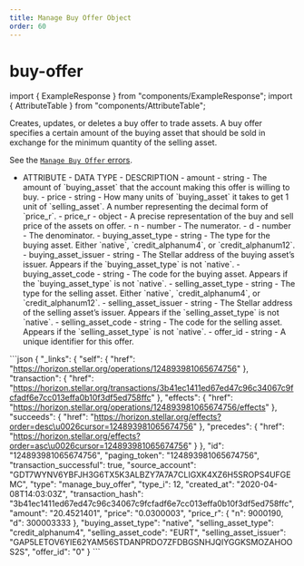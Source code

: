 ```yaml
---
title: Manage Buy Offer Object
order: 60
---
```


# buy-offer

import { ExampleResponse } from "components/ExampleResponse"; import { AttributeTable } from "components/AttributeTable";

Creates, updates, or deletes a buy offer to trade assets. A buy offer specifies a certain amount of the buying asset that should be sold in exchange for the minimum quantity of the selling asset.

See the [`Manage Buy Offer` errors](../../../errors/result-codes/operation-specific/manage-buy-offer.md).

 - ATTRIBUTE - DATA TYPE - DESCRIPTION - amount - string - The amount of \`buying\_asset\` that the account making this offer is willing to buy. - price - string - How many units of \`buying\_asset\` it takes to get 1 unit of \`selling\_asset\`. A number representing the decimal form of \`price\_r\`. - price\_r - object - A precise representation of the buy and sell price of the assets on offer. - n - number - The numerator. - d - number - The denominator. - buying\_asset\_type - string - The type for the buying asset. Either \`native\`, \`credit\_alphanum4\`, or \`credit\_alphanum12\`. - buying\_asset\_issuer - string - The Stellar address of the buying asset’s issuer. Appears if the \`buying\_asset\_type\` is not \`native\`. - buying\_asset\_code - string - The code for the buying asset. Appears if the \`buying\_asset\_type\` is not \`native\`. - selling\_asset\_type - string - The type for the selling asset. Either \`native\`, \`credit\_alphanum4\`, or \`credit\_alphanum12\`. - selling\_asset\_issuer - string - The Stellar address of the selling asset’s issuer. Appears if the \`selling\_asset\_type\` is not \`native\`. - selling\_asset\_code - string - The code for the selling asset. Appears if the \`selling\_asset\_type\` is not \`native\`. - offer\_id - string - A unique identifier for this offer.

 \`\`\`json { "\_links": { "self": { "href": "https://horizon.stellar.org/operations/124893981065674756" }, "transaction": { "href": "https://horizon.stellar.org/transactions/3b41ec1411ed67ed47c96c34067c9fcfadf6e7cc013effa0b10f3df5ed758ffc" }, "effects": { "href": "https://horizon.stellar.org/operations/124893981065674756/effects" }, "succeeds": { "href": "https://horizon.stellar.org/effects?order=desc\u0026cursor=124893981065674756" }, "precedes": { "href": "https://horizon.stellar.org/effects?order=asc\u0026cursor=124893981065674756" } }, "id": "124893981065674756", "paging\_token": "124893981065674756", "transaction\_successful": true, "source\_account": "GDT7WYNV6YBFJH3G6TX5K3ALBZY7A7A7CLIGXK4XZ6H5SROPS4UFGEMC", "type": "manage\_buy\_offer", "type\_i": 12, "created\_at": "2020-04-08T14:03:03Z", "transaction\_hash": "3b41ec1411ed67ed47c96c34067c9fcfadf6e7cc013effa0b10f3df5ed758ffc", "amount": "20.4521401", "price": "0.0300003", "price\_r": { "n": 9000190, "d": 300003333 }, "buying\_asset\_type": "native", "selling\_asset\_type": "credit\_alphanum4", "selling\_asset\_code": "EURT", "selling\_asset\_issuer": "GAP5LETOV6YIE62YAM56STDANPRDO7ZFDBGSNHJQIYGGKSMOZAHOOS2S", "offer\_id": "0" } \`\`\`

